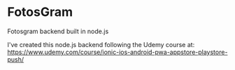# FotosGram
Fotosgram backend built in node.js

I've created this node.js backend following the Udemy course at: https://www.udemy.com/course/ionic-ios-android-pwa-appstore-playstore-push/
